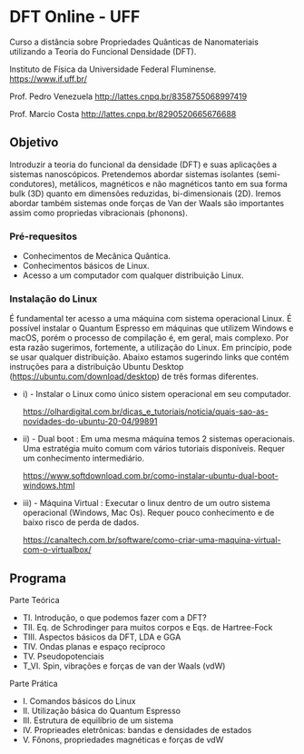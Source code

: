 # DFT Online - UFF

Curso a distância sobre Propriedades Quânticas de Nanomateriais utilizando a Teoria do Funcional Densidade (DFT).

Instituto de Física da Universidade Federal Fluminense. 
https://www.if.uff.br/

Prof. Pedro Venezuela
http://lattes.cnpq.br/8358755068997419

Prof. Marcio Costa
http://lattes.cnpq.br/8290520665676688


## Objetivo

Introduzir a teoria do funcional da densidade (DFT) e suas aplicações a sistemas
nanoscópicos. Pretendemos abordar sistemas isolantes (semi-condutores), metálicos,
magnéticos e não magnéticos tanto em sua forma bulk (3D) quanto em dimensões reduzidas, 
bi-dimensionais (2D). Iremos abordar também sistemas onde forças de  Van der Waals são importantes
assim como propriedas vibracionais (phonons).


### Pré-requesitos

- Conhecimentos de Mecânica Quântica.
- Conhecimentos básicos de Linux. 
- Acesso a um computador com qualquer distribuição Linux.

### Instalação do Linux

É fundamental ter acesso a uma máquina com sistema operacional Linux. É possível instalar o Quantum Espresso em máquinas que utilizem Windows e macOS, porém o processo de compilação é, em geral, mais complexo. Por esta razão sugerimos, fortemente, a utilização do Linux. Em princípio, pode se usar qualquer distribuição. Abaixo estamos sugerindo links que contém instruções para a distribuição Ubuntu Desktop (https://ubuntu.com/download/desktop) de três formas diferentes. 


-  i)   - Instalar o Linux como único sistem operacional em seu computador.

      https://olhardigital.com.br/dicas_e_tutoriais/noticia/quais-sao-as-novidades-do-ubuntu-20-04/99891         
         
-  ii)  - Dual boot : Em uma mesma máquina temos 2 sistemas operacionais. Uma estratégia muito comum com vários tutoriais disponíveis. Requer um conhecimento intermediário.
          
      https://www.softdownload.com.br/como-instalar-ubuntu-dual-boot-windows.html
  
-  iii) - Máquina Virtual :  Executar o linux dentro de um outro sistema operacional (Windows, Mac Os). Requer pouco conhecimento e de baixo risco de perda de dados.

      https://canaltech.com.br/software/como-criar-uma-maquina-virtual-com-o-virtualbox/
 
 
## Programa
Parte Teórica

- TI.   Introdução, o que podemos fazer com a DFT?
- TII.  Eq. de Schrodinger para muitos corpos e Eqs. de Hartree-Fock
- TIII. Aspectos básicos da DFT, LDA e GGA
- TIV.  Ondas planas e espaço recíproco
- TV.   Pseudopotenciais
- T_VI.  Spin, vibrações e forças de van der Waals (vdW)

Parte Prática

- I.   Comandos básicos do Linux
- II.  Utilização básica do Quantum Espresso
- III. Estrutura de equilíbrio de um sistema
- IV.  Proprieades eletrônicas: bandas e densidades de estados
- V.   Fônons, propriedades magnéticas e forças de vdW

